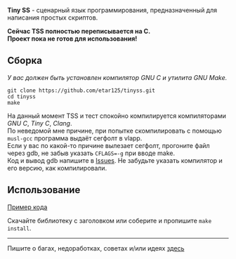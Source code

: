**Tiny SS** - сценарный язык программирования, предназначенный для написания простых скриптов.

**Сейчас TSS полностью переписывается на C.**  
**Проект пока не готов для использования!**  

## Сборка
*У вас должен быть установлен компилятор GNU C и утилита GNU Make.*
```
git clone https://github.com/etar125/tinyss.git
cd tinyss
make
```
На данный момент TSS и тест спокойно компилируется компиляторами *GNU C*, *Tiny C*, *Clang*.  
По неведомой мне причине, при попытке скомпилировать с помощью `musl-gcc` программа выдаёт сегфолт в vlapp.  
Если у вас по какой-то причине вылезает сегфолт, прогоните файл через gdb, не забыв указать `CFLAGS=-g` при вводе make.  
Код и вывод gdb напишите в [Issues](https://github.com/etar125/tinyss/issues). Не забудьте указать компилятор и его версию, как компилировали.  
## Использование

[Пример кода](https://github.com/etar125/tinyss/blob/main/src/test.c)  

Скачайте библиотеку с заголовком или соберите и пропишите `make install`.  

---

Пишите о багах, недоработках, советах и/или идеях [здесь](https://github.com/etar125/tinyss/issues)
